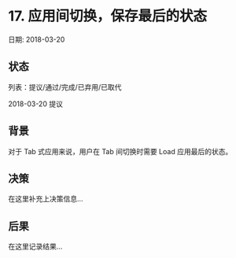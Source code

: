 # 17. 应用间切换，保存最后的状态

日期: 2018-03-20

## 状态

列表：提议/通过/完成/已弃用/已取代

2018-03-20 提议

## 背景

对于 Tab 式应用来说，用户在 Tab 间切换时需要 Load 应用最后的状态。

## 决策

在这里补充上决策信息...

## 后果

在这里记录结果...
